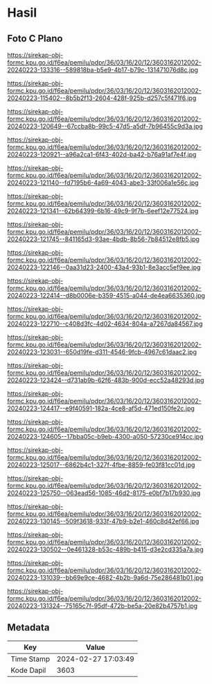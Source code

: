 # Hasil

## Foto C Plano

https://sirekap-obj-formc.kpu.go.id/f6ea/pemilu/pdpr/36/03/16/20/12/3603162012002-20240223-133316--589818ba-b5e9-4b17-b79c-131471076d8c.jpg

https://sirekap-obj-formc.kpu.go.id/f6ea/pemilu/pdpr/36/03/16/20/12/3603162012002-20240223-115402--8b5b2f13-2604-428f-925b-d257c5f471f6.jpg

https://sirekap-obj-formc.kpu.go.id/f6ea/pemilu/pdpr/36/03/16/20/12/3603162012002-20240223-120649--67ccba8b-99c5-47d5-a5df-7b96455c9d3a.jpg

https://sirekap-obj-formc.kpu.go.id/f6ea/pemilu/pdpr/36/03/16/20/12/3603162012002-20240223-120921--a96a2ca1-6f43-402d-ba42-b76a91af7e4f.jpg

https://sirekap-obj-formc.kpu.go.id/f6ea/pemilu/pdpr/36/03/16/20/12/3603162012002-20240223-121140--fd7195b6-4a69-4043-abe3-33f006a1e56c.jpg

https://sirekap-obj-formc.kpu.go.id/f6ea/pemilu/pdpr/36/03/16/20/12/3603162012002-20240223-121341--62b64399-6b16-49c9-9f7b-6eef12e77524.jpg

https://sirekap-obj-formc.kpu.go.id/f6ea/pemilu/pdpr/36/03/16/20/12/3603162012002-20240223-121745--841165d3-93ae-4bdb-8b56-7b84512e8fb5.jpg

https://sirekap-obj-formc.kpu.go.id/f6ea/pemilu/pdpr/36/03/16/20/12/3603162012002-20240223-122146--0aa31d23-2400-43a4-93b1-8e3acc5ef9ee.jpg

https://sirekap-obj-formc.kpu.go.id/f6ea/pemilu/pdpr/36/03/16/20/12/3603162012002-20240223-122414--d8b0006e-b359-4515-a044-de4ea6635360.jpg

https://sirekap-obj-formc.kpu.go.id/f6ea/pemilu/pdpr/36/03/16/20/12/3603162012002-20240223-122710--c408d3fc-4d02-4634-804a-a7267da84567.jpg

https://sirekap-obj-formc.kpu.go.id/f6ea/pemilu/pdpr/36/03/16/20/12/3603162012002-20240223-123031--650d19fe-d311-4546-9fcb-4967c61daac2.jpg

https://sirekap-obj-formc.kpu.go.id/f6ea/pemilu/pdpr/36/03/16/20/12/3603162012002-20240223-123424--d731ab9b-62f6-483b-900d-ecc52a48293d.jpg

https://sirekap-obj-formc.kpu.go.id/f6ea/pemilu/pdpr/36/03/16/20/12/3603162012002-20240223-124417--e9f40591-182a-4ce8-af5d-471ed150fe2c.jpg

https://sirekap-obj-formc.kpu.go.id/f6ea/pemilu/pdpr/36/03/16/20/12/3603162012002-20240223-124605--17bba05c-b9eb-4300-a050-57230ce914cc.jpg

https://sirekap-obj-formc.kpu.go.id/f6ea/pemilu/pdpr/36/03/16/20/12/3603162012002-20240223-125017--6862b4c1-327f-4fbe-8859-fe03f81cc01d.jpg

https://sirekap-obj-formc.kpu.go.id/f6ea/pemilu/pdpr/36/03/16/20/12/3603162012002-20240223-125750--063ead56-1085-46d2-8175-e0bf7b17b930.jpg

https://sirekap-obj-formc.kpu.go.id/f6ea/pemilu/pdpr/36/03/16/20/12/3603162012002-20240223-130145--509f3618-933f-47b9-b2e1-460c8d42ef66.jpg

https://sirekap-obj-formc.kpu.go.id/f6ea/pemilu/pdpr/36/03/16/20/12/3603162012002-20240223-130502--0e461328-b53c-489b-b415-d3e2cd335a7a.jpg

https://sirekap-obj-formc.kpu.go.id/f6ea/pemilu/pdpr/36/03/16/20/12/3603162012002-20240223-131039--bb69e9ce-4682-4b2b-9a6d-75e286481b01.jpg

https://sirekap-obj-formc.kpu.go.id/f6ea/pemilu/pdpr/36/03/16/20/12/3603162012002-20240223-131324--75165c7f-95df-472b-be5a-20e82b4757b1.jpg


## Metadata

| Key        | Value               |
| ---------- | ------------------- |
| Time Stamp | 2024-02-27 17:03:49 |
| Kode Dapil | 3603                |



